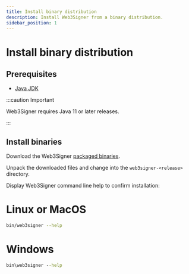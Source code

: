 ```yaml
---
title: Install binary distribution
description: Install Web3Signer from a binary distribution.
sidebar_position: 1
---
```


# Install binary distribution

## Prerequisites

- [Java JDK](https://www.oracle.com/java/technologies/javase-downloads.html)

:::caution Important

Web3Signer requires Java 11 or later releases.

:::

## Install binaries

Download the Web3Signer [packaged binaries](https://cloudsmith.io/~consensys/repos/web3signer/packages/?q=tag%3Alatest).

Unpack the downloaded files and change into the `web3signer-<release>` directory.

Display Web3Signer command line help to confirm installation:

<!--tabs-->

# Linux or MacOS

```bash
bin/web3signer --help
```

# Windows

```bat
bin\web3signer --help
```

<!--/tabs-->
